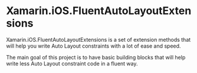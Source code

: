# Xamarin.iOS.FluentAutoLayoutExtensions

Xamarin.iOS.FluentAutoLayoutExtensions is a set of extension methods that will help you write Auto Layout constraints with a lot of ease and speed.

The main goal of this project is to have basic building blocks that will help write less Auto Layout constraint code in a fluent way. 

